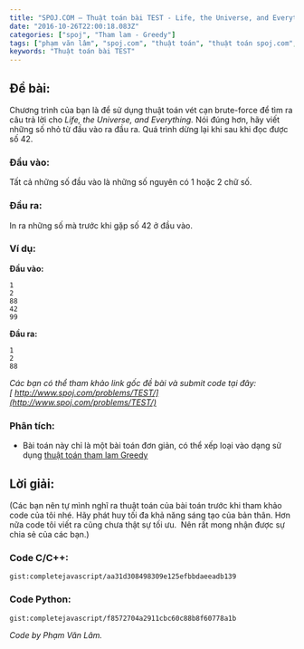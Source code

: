 ```yaml
---
title: "SPOJ.COM – Thuật toán bài TEST - Life, the Universe, and Everything"
date: "2016-10-26T22:00:18.083Z"
categories: ["spoj", "Tham lam - Greedy"]
tags: ["phạm văn lâm", "spoj.com", "thuật toán", "thuật toán spoj.com", "tham lam greedy"]
keywords: "Thuật toán bài TEST"
---
```


## Đề bài:

Chương trình của bạn là để sử dụng thuật toán vét cạn brute-force để tìm ra câu trả lời cho _Life, the Universe, and Everything._ Nói đúng hơn, hãy viết những số nhỏ từ đầu vào ra đầu ra. Quá trình dừng lại khi sau khi đọc được số 42.

### **Đầu vào:**

Tất cả những số đầu vào là những số nguyên có 1 hoặc 2 chữ số.

### Đầu ra:

In ra những số mà trước khi gặp số 42 ở đầu vào.

### Ví dụ:

**Đầu vào:**

```
1
2
88
42
99
```

**Đầu ra:**

```
1
2
88
```

_Các bạn có thể tham khảo link gốc đề bài và submit code tại đây: [ http://www.spoj.com/problems/TEST/](http://www.spoj.com/problems/TEST/)_

### Phân tích:

+ Bài toán này chỉ là một bài toán đơn giản, có thể xếp loại vào dạng sử dụng [thuật toán tham lam Greedy](/category/tham-lam-greedy/)

## Lời giải:

(Các bạn nên tự mình nghĩ ra thuật toán của bài toán trước khi tham khảo code của tôi nhé. Hãy phát huy tối đa khả năng sáng tạo của bản thân. Hơn nữa code tôi viết ra cũng chưa thật sự tối ưu.  Nên rất mong nhận được sự chia sẻ của các bạn.)

### Code C/C++:

`gist:completejavascript/aa31d308498309e125efbbdaeeadb139`

### Code Python:

`gist:completejavascript/f8572704a2911cbc60c88b8f60778a1b`

_Code by Phạm Văn Lâm._